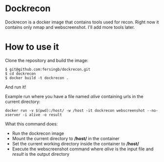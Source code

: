 # Dockrecon

Dockrecon is a docker image that contains tools used for recon. Right now it contains only nmap and webscreenshot. I'll add more tools later.

# How to use it
Clone the repository and build the image:
```
$ git@github.com:fersingb/dockrecon.git
$ cd dockrecon
$ docker build -t dockrecon .
```

And run it!

Example run where you have a file named *alive* containing urls in the current directory:
```
docker run -v $(pwd):/host/ -w /host -it dockrecon webscreenshot --no-xserver -i alive -o result
```

What this command does:
- Run the dockrecon image
- Mount the current directory to **/host/** in the container
- Set the current working directory inside the container to **/host/**
- Execute the webscreenshot command where *alive* is the input file and *result* is the output directory 
